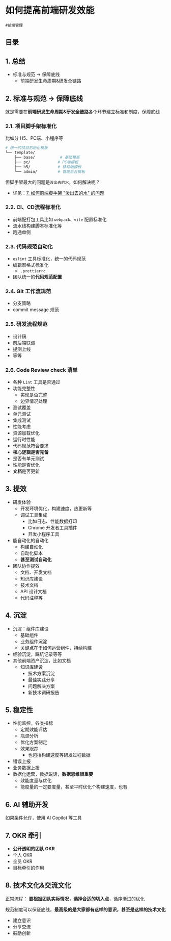 
# 如何提高前端研发效能

`#前端管理`  


## 目录
<!-- toc -->
 ## 1. 总结 

- 标准与规范 → 保障底线
	- 前端研发生命周期&研发全链路 

## 2. 标准与规范 → 保障底线

就是需要在**前端研发生命周期&研发全链路**各个环节建立标准和制度，保障底线

### 2.1. 项目脚手架标准化

比如分 H5、PC端、小程序等

```bash
# 统一的项目初始化模板
└── template/
    ├── base/           # 基础模板
    ├── pc/            # PC端模板
    ├── h5/            # 移动端模板
    └── admin/         # 管理后台模板
```

但脚手架最大的问题是`泼出去的水`，如何解决呢？
- 详见：[7. 如何前端脚手架 "泼出去的水" 的问题](/post/40lhpuJ2.html)

### 2.2. CI、CD流程标准化

- 前端配打包工具比如 `webpack、vite` 配置标准化
- 流水线构建脚本标准化等
- 跑通单侧

### 2.3. 代码规范自动化

- `eslint` 工具标准化，统一的代码规范
- 编辑器格式标准化
	- `.prettierrc`
- 团队统一的**代码规范配置**

### 2.4. Git 工作流规范

- 分支策略
- commit message 规范

### 2.5. 研发流程规范

- 设计稿
- 前后端联调
- 提测上线
- 等等

### 2.6. Code Review check 清单

- 各种 `Lint` 工具是否通过
- 功能完整性
	- 实现是否完整
	- 边界情况处理
- 测试覆盖
- 单元测试
- 集成测试
- 性能考虑
- 资源加载优化
- 运行时性能
- 代码规范符合要求
- **核心逻辑是否完备**
- 是否有单元测试
- 性能是否优化
- **文档**是否更新

## 3. 提效

- 研发体验
	- 开发环境优化，构建速度，热更新等
	- 调试工具集成
		- 比如日志、性能数据打印
		- Chrome 开发者工具插件
		- 开发小程序工具
- 能自动化的自动化
	- 构建自动化
	- 自动化脚本
	- **甚至测试自动化**
- 团队协作提效
	- 文档、开发文档
	- 知识库建设
	- 技术文档
	- API 设计文档
	- 代码注释等

## 4. 沉淀

- 沉淀：组件库建设
	- 基础组件
	- 业务组件沉淀
	- 关键点在于如何运营组件，持续构建
- 经验沉淀，踩坑记录等等
- 其他前端资产沉淀，比如文档
	- 知识库建设
		- 技术方案沉淀
		- 最佳实践分享
		- 问题解决方案
		- 新技术调研报告

## 5. 稳定性

- 性能监控，各类指标
	- 定期效能评估
	- 瓶颈分析
	- 优化方案制定
	- 效果跟踪
		- 也包括构建速度等研发过程数据
- 错误上报
- 业务数据上报
- 数据化运营，数据说话，**数据思维很重要**
	- 效能度量与优化
	- 能度量的一定要度量，甚至平时优化个构建速度，也有

## 6. AI 辅助开发

如果条件允许，使用 AI Copilot 等工具

## 7. OKR 牵引

- **公开透明的团队 OKR**
- 个人 OKR
- 全员 OKR 
- 目标牵引的作用

## 8. 技术文化&交流文化

正常流程： **要根据团队实际情况，选择合适的切入点**，循序渐进的优化

规范制度可以保证底线，**最高级的是大家都有这样的意识，甚至是这样的技术文化**
- 建立意识
- 分享交流
- 鼓励创新

